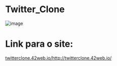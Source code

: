 # Twitter_Clone
![image](https://github.com/GabrielPen1do/Twitter_Clone/assets/128743283/28bd7833-49d1-4848-808b-7bab3fab4d76)

# Link para o site:
[twitterclone.42web.io/](http://twitterclone.42web.io/)http://twitterclone.42web.io/

